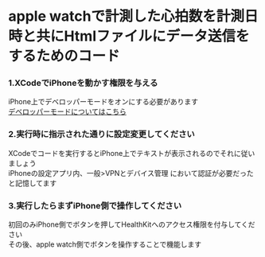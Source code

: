 # apple watchで計測した心拍数を計測日時と共にHtmlファイルにデータ送信をするためのコード

### 1.XCodeでiPhoneを動かす権限を与える
iPhone上でデベロッパーモードをオンにする必要があります  
[デベロッパーモードについてはこちら](https://press.monaca.io/takuya/12662)

### 2.実行時に指示された通りに設定変更してください
XCodeでコードを実行するとiPhone上でテキストが表示されるのでそれに従いましょう  
iPhoneの設定アプリ内、一般>VPNとデバイス管理 において認証が必要だったと記憶してます  

### 3.実行したらまずiPhone側で操作してください
初回のみiPhone側でボタンを押してHealthKitへのアクセス権限を付与してください  
その後、apple watch側でボタンを操作することで機能します  
